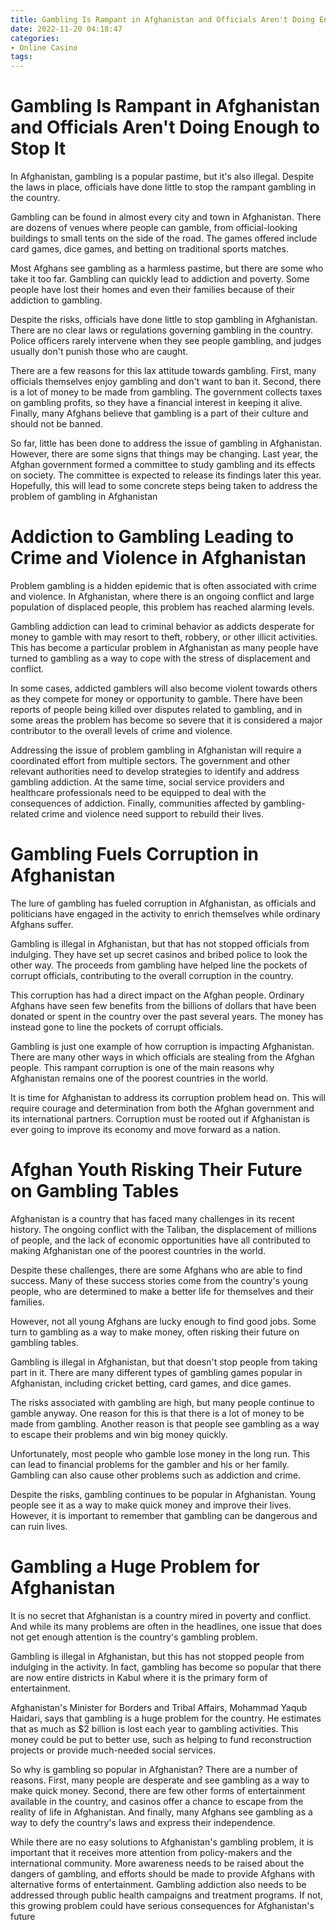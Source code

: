 ```yaml
---
title: Gambling Is Rampant in Afghanistan and Officials Aren't Doing Enough to Stop It
date: 2022-11-20 04:18:47
categories:
- Online Casino
tags:
---
```



#  Gambling Is Rampant in Afghanistan and Officials Aren't Doing Enough to Stop It

In Afghanistan, gambling is a popular pastime, but it's also illegal. Despite the laws in place, officials have done little to stop the rampant gambling in the country.

Gambling can be found in almost every city and town in Afghanistan. There are dozens of venues where people can gamble, from official-looking buildings to small tents on the side of the road. The games offered include card games, dice games, and betting on traditional sports matches.

Most Afghans see gambling as a harmless pastime, but there are some who take it too far. Gambling can quickly lead to addiction and poverty. Some people have lost their homes and even their families because of their addiction to gambling.

Despite the risks, officials have done little to stop gambling in Afghanistan. There are no clear laws or regulations governing gambling in the country. Police officers rarely intervene when they see people gambling, and judges usually don't punish those who are caught.

There are a few reasons for this lax attitude towards gambling. First, many officials themselves enjoy gambling and don't want to ban it. Second, there is a lot of money to be made from gambling. The government collects taxes on gambling profits, so they have a financial interest in keeping it alive. Finally, many Afghans believe that gambling is a part of their culture and should not be banned.

So far, little has been done to address the issue of gambling in Afghanistan. However, there are some signs that things may be changing. Last year, the Afghan government formed a committee to study gambling and its effects on society. The committee is expected to release its findings later this year. Hopefully, this will lead to some concrete steps being taken to address the problem of gambling in Afghanistan

#  Addiction to Gambling Leading to Crime and Violence in Afghanistan

Problem gambling is a hidden epidemic that is often associated with crime and violence. In Afghanistan, where there is an ongoing conflict and large population of displaced people, this problem has reached alarming levels.

Gambling addiction can lead to criminal behavior as addicts desperate for money to gamble with may resort to theft, robbery, or other illicit activities. This has become a particular problem in Afghanistan as many people have turned to gambling as a way to cope with the stress of displacement and conflict.

In some cases, addicted gamblers will also become violent towards others as they compete for money or opportunity to gamble. There have been reports of people being killed over disputes related to gambling, and in some areas the problem has become so severe that it is considered a major contributor to the overall levels of crime and violence.

Addressing the issue of problem gambling in Afghanistan will require a coordinated effort from multiple sectors. The government and other relevant authorities need to develop strategies to identify and address gambling addiction. At the same time, social service providers and healthcare professionals need to be equipped to deal with the consequences of addiction. Finally, communities affected by gambling-related crime and violence need support to rebuild their lives.

#  Gambling Fuels Corruption in Afghanistan

The lure of gambling has fueled corruption in Afghanistan, as officials and politicians have engaged in the activity to enrich themselves while ordinary Afghans suffer.

Gambling is illegal in Afghanistan, but that has not stopped officials from indulging. They have set up secret casinos and bribed police to look the other way. The proceeds from gambling have helped line the pockets of corrupt officials, contributing to the overall corruption in the country.

This corruption has had a direct impact on the Afghan people. Ordinary Afghans have seen few benefits from the billions of dollars that have been donated or spent in the country over the past several years. The money has instead gone to line the pockets of corrupt officials.

Gambling is just one example of how corruption is impacting Afghanistan. There are many other ways in which officials are stealing from the Afghan people. This rampant corruption is one of the main reasons why Afghanistan remains one of the poorest countries in the world.

It is time for Afghanistan to address its corruption problem head on. This will require courage and determination from both the Afghan government and its international partners. Corruption must be rooted out if Afghanistan is ever going to improve its economy and move forward as a nation.

#  Afghan Youth Risking Their Future on Gambling Tables

Afghanistan is a country that has faced many challenges in its recent history. The ongoing conflict with the Taliban, the displacement of millions of people, and the lack of economic opportunities have all contributed to making Afghanistan one of the poorest countries in the world.

Despite these challenges, there are some Afghans who are able to find success. Many of these success stories come from the country's young people, who are determined to make a better life for themselves and their families.

However, not all young Afghans are lucky enough to find good jobs. Some turn to gambling as a way to make money, often risking their future on gambling tables.

Gambling is illegal in Afghanistan, but that doesn't stop people from taking part in it. There are many different types of gambling games popular in Afghanistan, including cricket betting, card games, and dice games.

The risks associated with gambling are high, but many people continue to gamble anyway. One reason for this is that there is a lot of money to be made from gambling. Another reason is that people see gambling as a way to escape their problems and win big money quickly.

Unfortunately, most people who gamble lose money in the long run. This can lead to financial problems for the gambler and his or her family. Gambling can also cause other problems such as addiction and crime.

Despite the risks, gambling continues to be popular in Afghanistan. Young people see it as a way to make quick money and improve their lives. However, it is important to remember that gambling can be dangerous and can ruin lives.

#  Gambling a Huge Problem for Afghanistan

It is no secret that Afghanistan is a country mired in poverty and conflict. And while its many problems are often in the headlines, one issue that does not get enough attention is the country's gambling problem.

Gambling is illegal in Afghanistan, but this has not stopped people from indulging in the activity. In fact, gambling has become so popular that there are now entire districts in Kabul where it is the primary form of entertainment.

Afghanistan's Minister for Borders and Tribal Affairs, Mohammad Yaqub Haidari, says that gambling is a huge problem for the country. He estimates that as much as $2 billion is lost each year to gambling activities. This money could be put to better use, such as helping to fund reconstruction projects or provide much-needed social services.

So why is gambling so popular in Afghanistan? There are a number of reasons. First, many people are desperate and see gambling as a way to make quick money. Second, there are few other forms of entertainment available in the country, and casinos offer a chance to escape from the reality of life in Afghanistan. And finally, many Afghans see gambling as a way to defy the country's laws and express their independence.

While there are no easy solutions to Afghanistan's gambling problem, it is important that it receives more attention from policy-makers and the international community. More awareness needs to be raised about the dangers of gambling, and efforts should be made to provide Afghans with alternative forms of entertainment. Gambling addiction also needs to be addressed through public health campaigns and treatment programs. If not, this growing problem could have serious consequences for Afghanistan's future